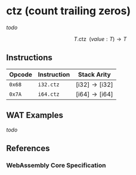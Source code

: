 
# ctz (count trailing zeros)

_todo_

$$
T.\mathsf{ctz} \enspace ( value: T ) \to T
$$



## Instructions

| Opcode | Instruction | Stack Arity |
|--------|-------------|-----------|
| `0x68` | `i32.ctz`   | $[ \mathsf{i32} ] \to [ \mathsf{i32} ]$ |
| `0x7A` | `i64.ctz`   | $[ \mathsf{i64} ] \to [ \mathsf{i64} ]$ |



## WAT Examples

_todo_


## References

### WebAssembly Core Specification

[^§2.4.1]: _Numeric Instructions_ - <https://www.w3.org/TR/wasm-core-2/syntax/instructions.html#numeric-instructions>
[^§4.3.2-ctz]: _Execution, Numerics, Integer Operations, ictzn_ - <https://www.w3.org/TR/wasm-core-2/exec/numerics.html#op-ictz>

